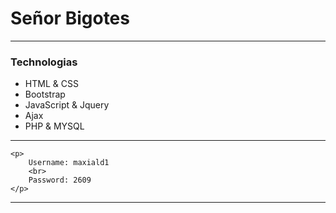 <h1>Señor Bigotes</h1>

<hr>
<div>
	<h3>Technologias</h3>
  	<ul>
		<li>HTML & CSS</li>
		<li>Bootstrap</li>
		<li>JavaScript & Jquery</li>
		<li>Ajax</li>
		<li>PHP & MYSQL</li>
	</ul>
</div>
<hr>
<div>
	
	<p>
		Username: maxiald1
		<br>
		Password: 2609
	</p>
</div>
<hr>

